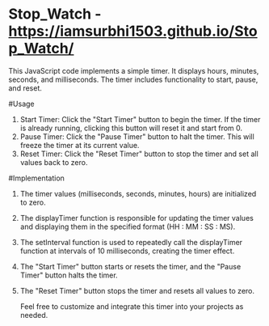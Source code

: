 # Stop_Watch - https://iamsurbhi1503.github.io/Stop_Watch/

This JavaScript code implements a simple timer. It displays hours, minutes, seconds, and milliseconds. The timer includes functionality to start, pause, and reset.

#Usage

1. Start Timer: Click the "Start Timer" button to begin the timer. If the timer is already running, clicking this button will reset it and start from 0.
2. Pause Timer: Click the "Pause Timer" button to halt the timer. This will freeze the timer at its current value.
3. Reset Timer: Click the "Reset Timer" button to stop the timer and set all values back to zero.

#Implementation

1. The timer values (milliseconds, seconds, minutes, hours) are initialized to zero.
2. The displayTimer function is responsible for updating the timer values and displaying them in the specified format (HH : MM : SS : MS).
3. The setInterval function is used to repeatedly call the displayTimer function at intervals of 10 milliseconds, creating the timer effect.
4. The "Start Timer" button starts or resets the timer, and the "Pause Timer" button halts the timer.
5. The "Reset Timer" button stops the timer and resets all values to zero.

   Feel free to customize and integrate this timer into your projects as needed.
